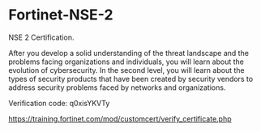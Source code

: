 # Fortinet-NSE-2
NSE 2 Certification.

After you develop a solid understanding of the threat landscape and the problems facing organizations and individuals, you will learn about the evolution of cybersecurity. In the second level, you will learn about the types of security products that have been created by security vendors to address security problems faced by networks and organizations.

Verification code: q0xisYKVTy

https://training.fortinet.com/mod/customcert/verify_certificate.php

